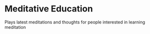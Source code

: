 # Meditative Education

Plays latest meditations and thoughts for people interested in learning meditation